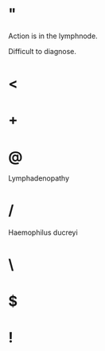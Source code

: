 # "

Action is in the lymphnode.

Difficult to diagnose.

# <

# +

# @

Lymphadenopathy

# /

Haemophilus ducreyi

# \

# $

# !

